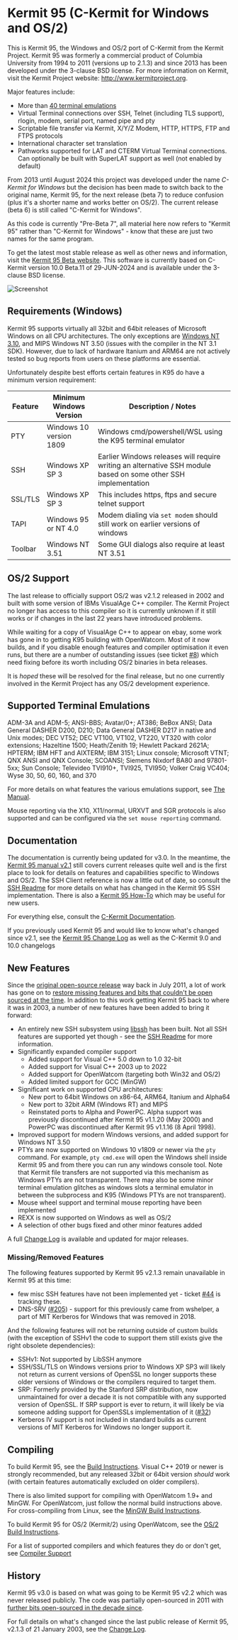 Kermit 95 (C-Kermit for Windows and OS/2)
=========================================

This is Kermit 95, the Windows and OS/2 port of C-Kermit from the Kermit Project.
Kermit 95 was formerly a commercial product of Columbia University from 1994 
to 2011 (versions up to 2.1.3) and since 2013 has been developed under the 
3-clause BSD license. For more information on Kermit, visit the Kermit Project 
website: http://www.kermitproject.org.

Major features include:
 * More than [40 terminal emulations](#supported-terminal-emulations)
 * Virtual Terminal connections over SSH, Telnet (including TLS support), 
   rlogin, modem, serial port, named pipe and pty
 * Scriptable file transfer via Kermit, X/Y/Z Modem, HTTP, HTTPS, FTP and FTPS protocols
 * International character set translation
 * Pathworks supported for LAT and CTERM Virtual Terminal connections. 
   Can optionally be built with SuperLAT support as well (not enabled by
   default)

From 2013 until August 2024 this project was developed under the name
*C-Kermit for Windows* but the decision has been made to switch back to the
original name, Kermit 95, for the next release (beta 7) to reduce confusion
(plus it's a shorter name and works better on OS/2). The current release
(beta 6) is still called "C-Kermit for Windows".

As this code is currently "Pre-Beta 7", all material here now refers to
"Kermit 95" rather than "C-Kermit for Windows" - know that these are just
two names for the same program. 

<!--
If you see references to "C-Kermit for Windows", "CKW" or "CKWIN" around the 
place know that it refers to the open-source Kermit 95.
-->

To get the latest most stable release as well as other news and information, 
visit the [Kermit 95 Beta website](https://www.kermitproject.org/ckw10beta.html).
This software is currently based on C-Kermit version 10.0 Beta.11 of
29-JUN-2024 and is available under the 3-clause BSD license.

![Screenshot](doc/screenshot-w11.png)

Requirements (Windows)
----------------------

Kermit 95 supports virtually all 32bit and 64bit releases of Microsoft Windows
on all CPU architectures. The only exceptions are [Windows NT 3.10](https://github.com/davidrg/ckwin/issues/164),
and MIPS Windows NT 3.50 (issues with the compiler in the NT 3.1 SDK). However,
due to lack of hardware Itanium and ARM64 are not actively tested
so bug reports from users on these platforms are essential.

Unfortunately despite best efforts certain features in K95 do have a minimum version
requirement:

| Feature | Minimum Windows Version | Description / Notes                                                            |
|---------|-------------------------|--------------------------------------------------------------------------------|
| PTY     | Windows 10 version 1809 | Windows cmd/powershell/WSL using the K95 terminal emulator                     |
| SSH     | Windows XP SP 3         | Earlier Windows releases will require writing an alternative SSH module based on some other SSH implementation |
| SSL/TLS | Windows XP SP 3         | This includes https, ftps and secure telnet support                            |
| TAPI    | Windows 95 or NT 4.0    | Modem dialing via `set modem` should still work on earlier versions of windows |
| Toolbar | Windows NT 3.51         | Some GUI dialogs also require at least NT 3.51                                 |

OS/2 Support
------------
The last release to officially support OS/2 was v2.1.2 released in 2002 and built 
with some version of IBMs VisualAge C++ compiler. The Kermit Project no longer has
access to this compiler so it is currently unknown if it still works or if changes 
in the last 22 years have introduced problems.

While waiting for a copy of VisualAge C++ to appear on ebay, some work has gone in
to getting K95 building with OpenWatcom. Most of it now builds, and if you disable
enough features and compiler optimisation it even runs, but there are a number of 
outstanding issues (see ticket [#8](https://github.com/davidrg/ckwin/issues/8))
which need fixing before its worth including OS/2 binaries in beta releases. 

It is *hoped* these will be resolved for the final release, but no one currently 
involved in the Kermit Project has any OS/2 development experience.

Supported Terminal Emulations
-----------------------------

ADM-3A and ADM-5; ANSI-BBS; Avatar/0+; AT386; BeBox ANSI; Data General DASHER D200, D210; 
Data General DASHER D217 in native and Unix modes; DEC VT52; DEC VT100, VT102, 
VT220, VT320 with color extensions; Hazeltine 1500; Heath/Zenith 19; 
Hewlett Packard 2621A; HPTERM; IBM HFT and AIXTERM; IBM 3151; Linux console; 
Microsoft VTNT; QNX ANSI and QNX Console; SCOANSI; 
Siemens Nixdorf BA80 and 97801-5xx; Sun Console; 
Televideo TVI910+, TVI925, TVI950; Volker Craig VC404; 
Wyse 30, 50, 60, 160, and 370

For more details on what features the various emulations support, see 
[The Manual](https://www.kermitproject.org/k95manual/termtype.html).

Mouse reporting via the X10, X11/normal, URXVT and SGR protocols is also
supported and can be configured via the `set mouse reporting` command.

Documentation
-------------

The documentation is currently being updated for v3.0. In the meantime, the
[Kermit 95 manual v2.1](https://www.kermitproject.org/k95manual/) still covers 
current releases quite well and is the first place to look for details on
features and capabilities specific to Windows and OS/2. The SSH Client reference
is now a little out of date, so consult the [SSH Readme](doc/ssh-readme.md) for more
details on what has changed in the Kermit 95 SSH implementation. 
There is also a [Kermit 95 How-To](https://www.kermitproject.org/ckwhowto.html)
which may be useful for new users.

For everything else, consult the [C-Kermit Documentation](https://www.kermitproject.org/ckbindex.html).

If you previously used Kermit 95 and would like to know what's changed since v2.1,
see the [Kermit 95 Change Log](doc/changes.md) as well as the C-Kermit 9.0
and 10.0 changelogs

New Features
------------

Since the [original open-source release](https://www.kermitproject.org/k95sourcecode-orig.html)
way back in July 2011, a lot of work has gone on to [restore missing features and
bits that couldn't be open sourced at the time](doc/k95-open.md). In addition to this work getting
Kermit 95 back to where it was in 2003, a number of new features have been added to bring it
forward:

* An entirely new SSH subsystem using [libssh](https://libssh.org/) has been
  built. Not all SSH features are supported yet though - see the [SSH Readme](doc/ssh-readme.md)
  for more information.
* Significantly expanded compiler support
  *  Added support for Visual C++ 5.0 down to 1.0 32-bit
  *  Added support for Visual C++ 2003 up to 2022
  *  Added support for OpenWatcom (targeting both Win32 and OS/2)
  *  Added limited support for GCC (MinGW)
* Significant work on supported CPU architectures:
  * New port to 64bit Windows on x86-64, ARM64, Itanium and Alpha64
  * New port to 32bit ARM (Windows RT) and MIPS
  * Reinstated ports to Alpha and PowerPC. Alpha support was previously discontinued
    after Kermit 95 v1.1.20 (May 2000) and PowerPC was discontinued after Kermit 95
    v1.1.16 (8 April 1998).
* Improved support for modern Windows versions, and added support for Windows NT 3.50
* PTYs are now supported on Windows 10 v1809 or newer via the `pty` command. For example,
  `pty cmd.exe` will open the Windows shell inside Kermit 95 and from there you can
  run any windows console tool. Note that Kermit file transfers are not supported
  via this mechanism as Windows PTYs are not transparent. There may also be some
  minor terminal emulation glitches as windows slots a terminal emulator in 
  between the subprocess and K95 (Windows PTYs are not transparent).
* Mouse wheel support and terminal mouse reporting have been implemented
* REXX is now supported on Windows as well as OS/2
* A selection of other bugs fixed and other minor features added

A full [Change Log](doc/changes.md) is available and updated for major releases.

### Missing/Removed Features
The following features supported by Kermit 95 v2.1.3 remain unavailable in
Kermit 95 at this time:

* few misc SSH features have not been implemented yet - ticket
  [#44](https://github.com/davidrg/ckwin/issues/44) is tracking these.
* DNS-SRV ([#205](https://github.com/davidrg/ckwin/issues/205)) - support for this
  previously came from wshelper, a part of MIT Kerberos for Windows that was removed
  in 2018.

And the following features will not be returning outside of custom builds (with the
exception of SSHv1 the code to support them still exists give the right obsolete
dependencies):
  
* SSHv1: Not supported by LibSSH anymore
* SSH/SSL/TLS on Windows versions prior to Windows XP SP3 will likely not return
  as current versions of OpenSSL no longer supports these older versions of
  Windows or the compilers required to target them.
* SRP: Formerly provided by the Stanford SRP distribution, now unmaintained for
  over a decade it is not compatible with any supported version of OpenSSL. If
  SRP support is ever to return, it will likely be via someone adding support for
  OpenSSLs implementation of it ([#32](https://github.com/davidrg/ckwin/issues/205))
* Kerberos IV support is not included in standard builds as current versions of
  MIT Kerberos for Windows no longer support it. 

Compiling
---------

To build Kermit 95, see the [Build Instructions](doc/building.md).
Visual C++ 2019 or newer is strongly recommended, but any released 32bit or 64bit
version *should* work (with certain features automatically excluded on older compilers).

There is also limited support for compiling with OpenWatcom 1.9+ and MinGW. For
OpenWatcom, just follow the normal build instructions above. For cross-compiling
from Linux, see the [MinGW Build Instructions](doc/mingw-building.md).

To build Kermit 95 for OS/2 (Kermit/2) using OpenWatcom, see the
[OS/2 Build Instructions](doc/os2-building.md).

For a list of supported compilers and which features they do or don't get,
see [Compiler Support](doc/compilers.md)


History
-------
Kermit 95 v3.0 is based on what was going to be Kermit 95 v2.2 which was
never released publicly. The code was partially open-sourced in 2011 with
[further bits open-sourced in the decade since](doc/k95-open.md).

For full details on what's changed since the last public release of Kermit 95,
v2.1.3 of 21 January 2003, see the [Change Log](doc/changes.md).
